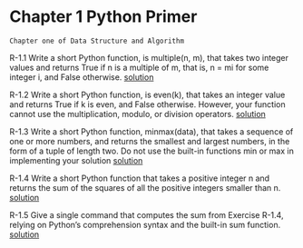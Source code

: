 # Chapter 1 Python Primer
`Chapter one of Data Structure and Algorithm`

R-1.1 Write a short Python function, is multiple(n, m), that takes two integer
values and returns True if n is a multiple of m, that is, n = mi for some
integer i, and False otherwise.
[solution](r-1-1-multiple.py)

R-1.2 Write a short Python function, is even(k), that takes an integer value and
returns True if k is even, and False otherwise. However, your function
cannot use the multiplication, modulo, or division operators.
[solution](r-1-2-even.py)

R-1.3 Write a short Python function, minmax(data), that takes a sequence of
one or more numbers, and returns the smallest and largest numbers, in the
form of a tuple of length two. Do not use the built-in functions min or
max in implementing your solution
[solution](r-1-3-minmax.py)

R-1.4 Write a short Python function that takes a positive integer n and returns
the sum of the squares of all the positive integers smaller than n.
[solution](r-1-4-sum_of_squares.py)

R-1.5 Give a single command that computes the sum from Exercise R-1.4, relying on Python’s comprehension syntax and the built-in sum function.
[solution](r-1-5-sqaure_sum_funct.py)



